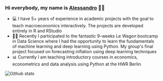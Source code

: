 ### Hi everybody, my name is <a href="https://www.alessandrobramucci.com/" target="_blank">Alessandro</a> 👋😃

- 💻 I have 5+ years of experience in academic projects with the goal to teach macroeconomics interactively. The projects are developed entirely in R and RStudio
- 👨‍💻 Recently I participated to the fantastic 9-weeks Le Wagon bootcamp in Data Science where I had the opportunity to learn the fundamentals of machine learning and deep learning using Python. My group's final project focused on forecasting inflation using deep learning techniques
- 📊 Currently I am teaching introductory courses in economics, econometrics and data analysis using Python at the HWR Berlin

![Github stats](https://github-readme-stats.vercel.app/api?username=Alessandro1984&theme=highcontrast&show_icons=true&count_private=true)



